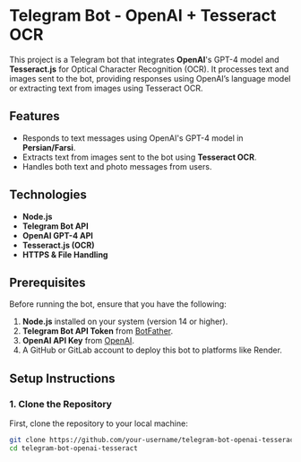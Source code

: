 # Telegram Bot - OpenAI + Tesseract OCR

This project is a Telegram bot that integrates **OpenAI**'s GPT-4 model and **Tesseract.js** for Optical Character Recognition (OCR). It processes text and images sent to the bot, providing responses using OpenAI’s language model or extracting text from images using Tesseract OCR.

## Features

- Responds to text messages using OpenAI's GPT-4 model in **Persian/Farsi**.
- Extracts text from images sent to the bot using **Tesseract OCR**.
- Handles both text and photo messages from users.

## Technologies

- **Node.js**
- **Telegram Bot API**
- **OpenAI GPT-4 API**
- **Tesseract.js (OCR)**
- **HTTPS & File Handling**

## Prerequisites

Before running the bot, ensure that you have the following:

1. **Node.js** installed on your system (version 14 or higher).
2. **Telegram Bot API Token** from [BotFather](https://core.telegram.org/bots#botfather).
3. **OpenAI API Key** from [OpenAI](https://platform.openai.com/).
4. A GitHub or GitLab account to deploy this bot to platforms like Render.

## Setup Instructions

### 1. Clone the Repository

First, clone the repository to your local machine:

```bash
git clone https://github.com/your-username/telegram-bot-openai-tesseract.git
cd telegram-bot-openai-tesseract
```
